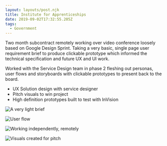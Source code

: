```yaml
---
layout: layouts/post.njk
title: Institute for Apprenticeships
date: 2019-09-02T17:32:55.205Z
tags:
  - Government
---
```

Two month subcontract remotely working over video conference loosely based on Google Design Sprint. Taking a very basic, single page user requirement brief to produce clickable prototype which informed the technical specification and future UX and UI work.

Worked with the Service Design team in phase 2 fleshing out personas, user flows and storyboards with clickable prototypes to present back to the board. 

* UX Solution design with service designer
* Pitch visuals to win project
* High definition prototypes built to test with InVision

![](/images/insap-thebrief-2x.jpg "A very light brief")

![](/images/insap-prototyping-2x.jpg "User flow")

![](/images/insap-workinglate-2x.jpg "Working independently, remotely")

![](/images/insap-concept-2x.jpg "Visuals created for pitch")
